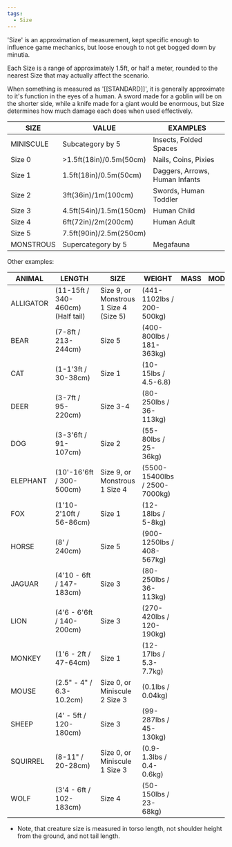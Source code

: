 ```yaml
---
tags:
  - Size
---
```

'Size' is an approximation of measurement, kept specific enough to influence game mechanics, but loose enough to not get bogged down by minutia.

Each Size is a range of approximately 1.5ft, or half a meter, rounded to the nearest Size that may actually affect the scenario.

When something is measured as '[[STANDARD]]', it is generally approximate to it's function in the eyes of a human. A sword made for a goblin will be on the shorter side, while a knife made for a giant would be enormous, but Size determines how much damage each does when used effectively.

| SIZE      | VALUE                   | EXAMPLES                       |
| --------- | ----------------------- | ------------------------------ |
| MINISCULE | Subcategory by 5        | Insects, Folded Spaces         |
| Size 0    | >1.5ft(18in)/0.5m(50cm) | Nails, Coins, Pixies           |
| Size 1    | 1.5ft(18in)/0.5m(50cm)  | Daggers, Arrows, Human Infants |
| Size 2    | 3ft(36in)/1m(100cm)     | Swords, Human Toddler          |
| Size 3    | 4.5ft(54in)/1.5m(150cm) | Human Child                    |
| Size 4    | 6ft(72in)/2m(200cm)     | Human Adult                    |
| Size 5    | 7.5ft(90in)/2.5m(250cm) |                                |
| MONSTROUS | Supercategory by 5      | Megafauna                      |
Other examples:


| ANIMAL    | LENGTH                               | SIZE                                      | WEIGHT                        | MASS | MODIFIER | GENERAL |
| --------- | ------------------------------------ | ----------------------------------------- | ----------------------------- | ---- | -------- | ------- |
| ALLIGATOR | (11-15ft /<br>340-460cm) (Half tail) | Size 9, or Monstrous 1 Size 4<br>(Size 5) | (441-1102lbs /<br>200-500kg)  |      |          |         |
| BEAR      | (7-8ft /<br>213-244cm)               | Size 5                                    | (400-800lbs /<br>181-363kg)   |      |          |         |
| CAT       | (1-1'3ft /<br>30-38cm)               | Size 1                                    | (10-15lbs / 4.5-6.8)          |      |          |         |
| DEER      | (3-7ft / <br>95-220cm)               | Size 3-4                                  | (80-250lbs / 36-113kg)        |      |          |         |
| DOG       | (3-3'6ft /<br>91-107cm)              | Size 2                                    | (55-80lbs / 25-36kg)          |      |          |         |
| ELEPHANT  | (10'-16'6ft / 300-500cm)             | Size 9, or Monstrous 1 Size 4             | (5500-15400lbs / 2500-7000kg) |      |          |         |
| FOX       | (1'10-2'10ft / 56-86cm)              | Size 1                                    | (12-18lbs / 5-8kg)            |      |          |         |
| HORSE     | (8' / 240cm)                         | Size 5                                    | (900-1250lbs / 408-567kg)     |      |          |         |
| JAGUAR    | (4'10 - 6ft / 147-183cm)             | Size 3                                    | (80-250lbs / 36-113kg)        |      |          |         |
| LION      | (4'6 - 6'6ft / 140-200cm)            | Size 3                                    | (270-420lbs / 120-190kg)      |      |          |         |
| MONKEY    | (1'6 - 2ft / 47-64cm)                | Size 1                                    | (12-17lbs / 5.3-7.7kg)        |      |          |         |
| MOUSE     | (2.5" - 4" / 6.3-10.2cm)             | Size 0, or Miniscule 2 Size 3             | (0.1lbs / 0.04kg)             |      |          |         |
| SHEEP     | (4' - 5ft / 120-180cm)               | Size 3                                    | (99-287lbs / 45-130kg)        |      |          |         |
| SQUIRREL  | (8-11" / 20-28cm)                    | Size 0, or Miniscule 1 Size 3             | (0.9-1.3lbs / 0.4-0.6kg)      |      |          |         |
| WOLF      | (3'4 - 6ft / 102-183cm)              | Size 4                                    | (50-150lbs / 23-68kg)         |      |          |         |

- Note, that creature size is measured in torso length, not shoulder height from the ground, and not tail length.